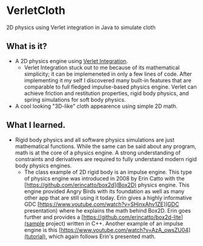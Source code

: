 # VerletCloth
2D physics using Verlet integration in Java to simulate cloth

## What is it?
- A 2D physics engine using [Verlet Integration](https://en.wikipedia.org/wiki/Verlet_integration).
    - Verlet Integration stuck out to me because of its mathematical simplicity; it can be implemeneted in only a few lines of code. After implementing it my self I discovered many built-in features that are comparable to full fledged impulse-based physics engine. Verlet can achieve friction and restitution properties, rigid body physics, and spring simulations for soft body physics.
- A cool looking "3D-like" cloth appearence using simple 2D math.

## What I learned.
- Rigid body physics and all software physics simulations are just mathematical functions. While the same can be said about any program, math is at the core of a physics engine. A strong understanding of constraints and derivatives are required to fully understand modern rigid body physics engines.
    - The class example of 2D rigid body is an impulse engine. This type of physics engine was introduced in 2008 by Erin Catto with the [https://github.com/erincatto/box2d](Box2D) physics engine. This engine provided Angry Birds with its foundation as well as many other app that are still using it today. Erin gives a highly informative GDC  [https://www.youtube.com/watch?v=SHinxAhv1ZE](GDC presentation) where he explains the math behind Box2D. Erin goes further and provides a [https://github.com/erincatto/box2d-lite](sample project) written in C++. Another example of an impulse engine is this [https://www.youtube.com/watch?v=AzA_owsZU04](tutorial), which again follows Erin's presented math.
